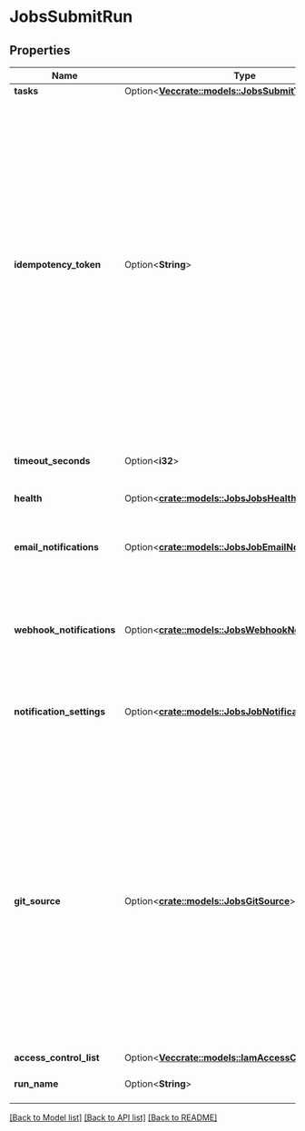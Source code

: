 # JobsSubmitRun

## Properties

Name | Type | Description | Notes
------------ | ------------- | ------------- | -------------
**tasks** | Option<[**Vec<crate::models::JobsSubmitTask>**](JobsSubmitTask.md)> |  | [optional]
**idempotency_token** | Option<**String**> | An optional token that can be used to guarantee the idempotency of job run requests. If a run with the provided token already exists, the request does not create a new run but returns the ID of the existing run instead. If a run with the provided token is deleted, an error is returned.  If you specify the idempotency token, upon failure you can retry until the request succeeds. Databricks guarantees that exactly one run is launched with that idempotency token.  This token must have at most 64 characters.  For more information, see [How to ensure idempotency for jobs]( https://Kbdatabricks.com/jobs/jobs-idempotency.html). | [optional]
**timeout_seconds** | Option<**i32**> | An optional timeout applied to each run of this job. The default behavior is to have no timeout. | [optional]
**health** | Option<[**crate::models::JobsJobsHealthRules**](JobsJobsHealthRules.md)> |  | [optional]
**email_notifications** | Option<[**crate::models::JobsJobEmailNotifications**](JobsJobEmailNotifications.md)> | An optional set of email addresses notified when the run begins or completes. The default behavior is to not send any emails. | [optional]
**webhook_notifications** | Option<[**crate::models::JobsWebhookNotifications**](JobsWebhookNotifications.md)> | A collection of system notification IDs to notify when the run begins or completes. The default behavior is to not send any system notifications. | [optional]
**notification_settings** | Option<[**crate::models::JobsJobNotificationSettings**](JobsJobNotificationSettings.md)> | Optional notification settings that are used when sending notifications to each of the `webhook_notifications` for this run. | [optional]
**git_source** | Option<[**crate::models::JobsGitSource**](JobsGitSource.md)> | An optional specification for a remote Git repository containing the source code used by tasks. Version-controlled source code is supported by notebook, dbt, Python script, and SQL File tasks.  If `git_source` is set, these tasks retrieve the file from the remote repository by default. However, this behavior can be overridden by setting `source` to `WORKSPACE` on the task.  Note: dbt and SQL File tasks support only version-controlled sources. If dbt or SQL File tasks are used, `git_source` must be defined on the job. | [optional]
**access_control_list** | Option<[**Vec<crate::models::IamAccessControlRequest>**](IamAccessControlRequest.md)> |  | [optional]
**run_name** | Option<**String**> | An optional name for the run. The default value is `Untitled`. | [optional]

[[Back to Model list]](../README.md#documentation-for-models) [[Back to API list]](../README.md#documentation-for-api-endpoints) [[Back to README]](../README.md)


